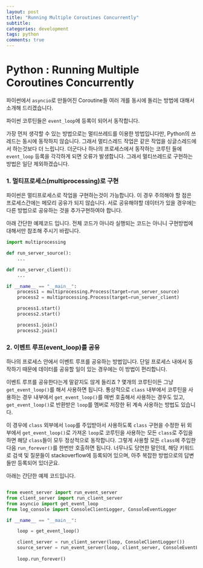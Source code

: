 ```yaml
---
layout: post
title: "Running Multiple Coroutines Concurrently"
subtitle:  
categories: development
tags: python
comments: true
---
```


# Python : Running Multiple Coroutines Concurrently

파이썬에서 `asyncio`로 만들어진 Coroutine들 여러 개를 동시에 돌리는 방법에 대해서 소개해 드리겠습니다.

파이썬 코루틴들은 `event_loop`에 등록이 되어서 동작합니다.

가장 먼저 생각할 수 있는 방법으로는 멀티쓰레드를 이용한 방법입니다만, Python의 쓰레드는 동시에 동작하지 않습니다.
그래서 멀티스레드 작업은 같은 작업을 싱글스레드에서 하는것보다 더 느립니다.
더군다나 하나의 프로세스에서 동작하는 코루틴 들에 `event_loop` 등록을 각각하게 되면 오류가 발생합니다.
그래서 멀티쓰레드로 구현하는 방법은 일단 제외하겠습니다.

### 1. 멀티프로세스(multiprocessing)로 구현

파이썬은 멀티프로세스로 작업을 구현하는것이 가능합니다.
이 경우 주의해야 할 점은 프로세스간에는 메모리 공유가 되지 않습니다.
서로 공유해야할 데이터가 있을 경우에는 다른 방법으로 공유하는 것을 추가구현하여야 합니다.

아래 간단한 예제코드 입니다.
전체 코드가 아니라 실행되는 코드는 아니니 구현방법에 대해서만 참조해 주시기 바랍니다.

```Python
import multiprocessing

def run_server_source():
    ...

def run_server_client():
    ...

if __name__ == "__main__":
    process1 = multiprocessing.Process(target=run_server_source)
    process2 = multiprocessing.Process(target=run_server_client)

    process1.start()
    process2.start()

    process1.join()
    process2.join()
```

### 2. 이벤트 루프(event_loop)를 공유

하나의 프로세스 안에서 이벤트 루프를 공유하는 방법입니다.
단일 프로세스 내에서 동작하기 때문에 데이터를 공유할 일이 있는 경우에는 이 방법이 편리합니다.

이벤트 루프를 공유한다는게 말같지도 않게 들리죠 ?
몇개의 코루틴이든 그냥 `get_event_loop()`를 해서 사용하면 됩니다.
통상적으로 `class` 내부에서 코루틴을 사용하는 경우 내부에서 `get_event_loop()`를 매번 호출해서 사용하는 경우도 있고,
`get_event_loop()`로 반환받은 `loop`를 멤버로 저장한 뒤 계속 사용하는 방법도 있습니다.

이 경우에 `class` 외부에서 `loop`를 주입받아서 사용하도록 `class` 구현을 수정한 뒤 외부에서 `get_event_loop()`로 가져온 `loop`로 코루틴을 사용하는 모든 `class`로 주입을 하면 해당 `class`들이 모두 정상적으로 동작합니다.
그렇게 사용할 모든 `class`에 주입한 다음 `run_forever()`를 한번만 호출하면 됩니다.
너무나도 당연한 말인데, 해당 키워드로 검색 및 질문들이 stackoverflow에 등록되어 있으며, 아주 복잡한 방법으로의 답변들만 등록되어 있더군요.

아래는 간단한 예제 코드입니다.

```Python

from event_server import run_event_server
from client_server import run_client_server
from asyncio import get_event_loop
from log_console import ConsoleClientLogger, ConsoleEventLogger

if __name__ == "__main__":

    loop = get_event_loop()

    client_server = run_client_server(loop, ConsoleClientLogger())
    source_server = run_event_server(loop, client_server, ConsoleEventLogger())
    
    loop.run_forever()
``` 